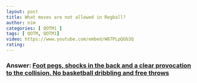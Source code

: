 ```yaml
---
layout: post
title: What moves are not allowed in Regball?
author: nim
categories: [ QOTM1 ]
tags: [ QOTM, QOTM1]
video: https://www.youtube.com/embed/W87PLpQGb3Q
rating: 
---
```


### Answer:  [Foot pegs, shocks in the back and a clear provocation to the collision. No basketball dribbling and free throws](https://regbol.ru/or-regbole/?lang=en)
